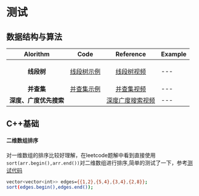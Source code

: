 # 测试
## 数据结构与算法
|<center>   Alorithm    |<center>Code|<center>Reference|<center>Example|
|----|----|----|---|
|<p align="center">**线段树**</p>|<center>[线段树示例](https://github.com/HiJaEn/LeetCodeHub/blob/master/code/Segment_tree.cpp)| <center>[线段树视频](https://www.bilibili.com/video/BV1cb411t7AM?from=search&seid=16819879578820315421)|---|
|<center> **并查集**|<center>[并查集示例](https://github.com/HiJaEn/LeetCodeHub/blob/master/code/Disjoint_set.cpp)| <center>[并查集视频](https://www.bilibili.com/video/BV13t411v7Fs?from=search&seid=301133990733687838)|---|
|<center> **深度、广度优先搜索**|                                                                 |<center>[深度广度搜索视频](https://www.bilibili.com/video/BV1Ks411579J?from=search&seid=11399053858632586820)|---|


## C++基础

#### 二维数组排序

对一维数组的排序比较好理解，在leetcode题解中看到直接使用```sort(arr.begin(),arr.end())```对二维数组进行排序,简单的测试了一下，参考[测试代码](https://github.com/HiJaEn/LeetCodeHub/blob/master/code/VectorVector_sort.cpp)
```bash
vector<vector<int>> edges={{1,2},{5,4},{3,4},{2,8}};
sort(edges.begin(),edges.end());
```
